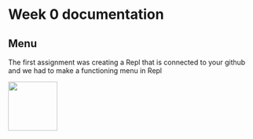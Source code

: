 # Week 0 documentation 

## Menu
The first assignment was creating a Repl that is connected to your github and we had to make a functioning menu in Repl

<img src="https://user-images.githubusercontent.com/89225478/161152129-c0d74953-cd73-4c37-a655-c4912a37dafb.png" width="100" height="100">
